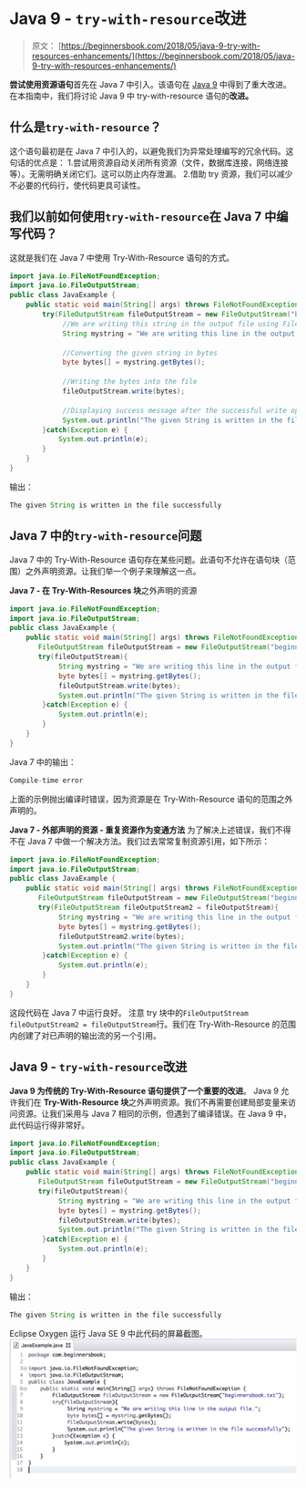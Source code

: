 # Java 9 - `try-with-resource`改进

> 原文： [https://beginnersbook.com/2018/05/java-9-try-with-resources-enhancements/](https://beginnersbook.com/2018/05/java-9-try-with-resources-enhancements/)

**尝试使用资源语句**首先在 Java 7 中引入。该语句在 [Java 9](https://beginnersbook.com/2018/04/java-9-features-with-examples/) 中得到了重大改进。在本指南中，我们将讨论 Java 9 中 try-with-resource 语句的**改进。**

## 什么是`try-with-resource`？

这个语句最初是在 Java 7 中引入的，以避免我们为异常处理编写的冗余代码。这句话的优点是：
1.尝试用资源自动关闭所有资源（文件，数据库连接，网络连接等）。无需明确关闭它们。这可以防止内存泄漏。
2.借助 try 资源，我们可以减少不必要的代码行，使代码更具可读性。

## 我们以前如何使用`try-with-resource`在 Java 7 中编写代码？

这就是我们在 Java 7 中使用 Try-With-Resource 语句的方式。

```java
import java.io.FileNotFoundException;  
import java.io.FileOutputStream;  
public class JavaExample {  
    public static void main(String[] args) throws FileNotFoundException {  
        try(FileOutputStream fileOutputStream = new FileOutputStream("beginnersbook.txt");){ 
             //We are writing this string in the output file using FileOutputStream
             String mystring = "We are writing this line in the output file."; 

             //Converting the given string in bytes
             byte bytes[] = mystring.getBytes();       

             //Writing the bytes into the file
             fileOutputStream.write(bytes);      

             //Displaying success message after the successful write operation
             System.out.println("The given String is written in the file successfully");           
        }catch(Exception e) {  
            System.out.println(e);  
        }         
    }  
}
```

输出：

```java
The given String is written in the file successfully
```

## Java 7 中的`try-with-resource`问题

Java 7 中的 Try-With-Resource 语句存在某些问题。此语句不允许在语句块（范围）之外声明资源。让我们举一个例子来理解这一点。

**Java 7 - 在 Try-With-Resources 块**之外声明的资源

```java
import java.io.FileNotFoundException;  
import java.io.FileOutputStream;  
public class JavaExample {  
    public static void main(String[] args) throws FileNotFoundException { 
       FileOutputStream fileOutputStream = new FileOutputStream("beginnersbook.txt");
       try(fileOutputStream){ 
            String mystring = "We are writing this line in the output file."; 
            byte bytes[] = mystring.getBytes();       
            fileOutputStream.write(bytes);      
            System.out.println("The given String is written in the file successfully");           
        }catch(Exception e) {  
            System.out.println(e);  
        }         
    }  
}
```

Java 7 中的输出：

```java
Compile-time error
```

上面的示例抛出编译时错误，因为资源是在 Try-With-Resource 语句的范围之外声明的。

**Java 7 - 外部声明的资源 - 重复资源作为变通方法**
为了解决上述错误，我们不得不在 Java 7 中做一个解决方法。我们过去常常复制资源引用，如下所示：

```java
import java.io.FileNotFoundException;  
import java.io.FileOutputStream;  
public class JavaExample {  
    public static void main(String[] args) throws FileNotFoundException { 
       FileOutputStream fileOutputStream = new FileOutputStream("beginnersbook.txt");
       try(FileOutputStream fileOutputStream2 = fileOutputStream){ 
            String mystring = "We are writing this line in the output file."; 
            byte bytes[] = mystring.getBytes();       
            fileOutputStream2.write(bytes);      
            System.out.println("The given String is written in the file successfully");           
        }catch(Exception e) {  
            System.out.println(e);  
        }         
    }  
}
```

这段代码在 Java 7 中运行良好。
注意 try 块中的`FileOutputStream fileOutputStream2 = fileOutputStream`行。我们在 Try-With-Resource 的范围内创建了对已声明的输出流的另一个引用。

## Java 9 - `try-with-resource`改进

**Java 9 为传统的 Try-With-Resource 语句提供了一个重要的改进**。 Java 9 允许我们在 **Try-With-Resource 块**之外声明资源。我们不再需要创建局部变量来访问资源。让我们采用与 Java 7 相同的示例，但遇到了编译错误。在 Java 9 中，此代码运行得非常好。

```java
import java.io.FileNotFoundException;  
import java.io.FileOutputStream;  
public class JavaExample {  
    public static void main(String[] args) throws FileNotFoundException { 
       FileOutputStream fileOutputStream = new FileOutputStream("beginnersbook.txt");
       try(fileOutputStream){ 
            String mystring = "We are writing this line in the output file."; 
            byte bytes[] = mystring.getBytes();       
            fileOutputStream.write(bytes);      
            System.out.println("The given String is written in the file successfully");           
        }catch(Exception e) {  
            System.out.println(e);  
        }         
    }  
}
```

输出：

```java
The given String is written in the file successfully
```

Eclipse Oxygen 运行 Java SE 9 中此代码的屏幕截图。
![Java 9 - Try with resources enhancements](img/b09dc10f9b8310b48d5421285d27fc49.jpg)